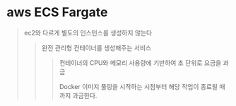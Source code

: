 # aws ECS Fargate

> ec2와 다르게 별도의 인스턴스를 생성하지 않는다
>
> > 완전 관리형 컨테이너를 생성해주는 서비스
> >
> > > 컨테이너의 CPU와 메모리 사용량에 기반하여 초 단위로 요금을 과금
> > >
> > > Docker 이미지 풀링을 시작하는 시점부터 해당 작업이 종료될 때까지 과금한다.
